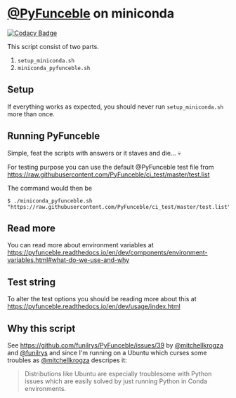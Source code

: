 # [@PyFunceble](https://pyfunceble.github.io) on miniconda

[![Codacy Badge](https://api.codacy.com/project/badge/Grade/7e9d0f339cd046c4ab8b162e6805f182)](https://app.codacy.com/gh/PyFunceble-Templates/pyfunceble-miniconda?utm_source=github.com&utm_medium=referral&utm_content=PyFunceble-Templates/pyfunceble-miniconda&utm_campaign=Badge_Grade_Settings)

This script consist of two parts.
 1. `setup_miniconda.sh`
 1. `miniconda_pyfunceble.sh`

## Setup

If everything works as expected, you should never run `setup_miniconda.sh`
more than once.

## Running PyFunceble

Simple, feat the scripts with answers or it staves and die... :skull:

For testing purpose you can use the default @PyFunceble test file from
<https://raw.githubusercontent.com/PyFunceble/ci_test/master/test.list>

The command would then be

```shell
$ ./miniconda_pyfunceble.sh "https://raw.githubusercontent.com/PyFunceble/ci_test/master/test.list"
```

## Read more

You can read more about environment variables at
<https://pyfunceble.readthedocs.io/en/dev/components/environment-variables.html#what-do-we-use-and-why>

## Test string

To alter the test options you should be reading more about this at
<https://pyfunceble.readthedocs.io/en/dev/usage/index.html>

## Why this script

See <https://github.com/funilrys/PyFunceble/issues/39> by
[@mitchellkrogza](https://github.com/mitchellkrogza)
and [@funilrys](https://github.com/funilrys) and since I'm running on a Ubuntu
which curses some troubles
as [@mitchellkrogza](https://github.com/mitchellkrogza) descripes it:

> Distributions like Ubuntu are especially troublesome with Python issues
> which are easily solved by just running Python in Conda environments.
